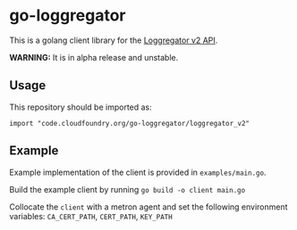 # go-loggregator

This is a golang client library for the [Loggregator v2 API](https://github.com/cloudfoundry/loggregator-api).

**WARNING:** It is in alpha release and unstable.

## Usage

This repository should be imported as:

`import "code.cloudfoundry.org/go-loggregator/loggregator_v2"`

## Example

Example implementation of the client is provided in `examples/main.go`.

Build the example client by running `go build -o client main.go`

Collocate the `client` with a metron agent and set the following environment
variables: `CA_CERT_PATH`, `CERT_PATH`, `KEY_PATH`
